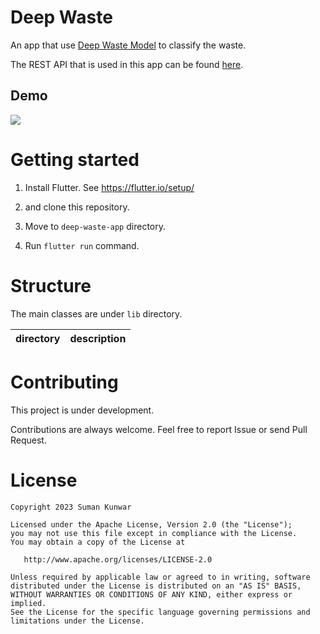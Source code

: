# Deep Waste

An app that use [Deep Waste Model](https://www.kaggle.com/code/sumn2u/garbage-classification) to classify the waste. 

The REST API that is used in this app can be found [here](https://github.com/sumn2u/ml_rest_api). 

## Demo
![](Demo.gif)

# Getting started
1. Install Flutter. See https://flutter.io/setup/

2.  and clone this repository.
3. Move to `deep-waste-app` directory.
4. Run `flutter run` command.

# Structure
The main classes are under `lib` directory.

directory | description
:--: | :--


# Contributing
This project is under development.

Contributions are always welcome. Feel free to report Issue or send Pull Request.

# License
```
Copyright 2023 Suman Kunwar

Licensed under the Apache License, Version 2.0 (the "License");
you may not use this file except in compliance with the License.
You may obtain a copy of the License at

   http://www.apache.org/licenses/LICENSE-2.0

Unless required by applicable law or agreed to in writing, software
distributed under the License is distributed on an "AS IS" BASIS,
WITHOUT WARRANTIES OR CONDITIONS OF ANY KIND, either express or implied.
See the License for the specific language governing permissions and
limitations under the License.
```

